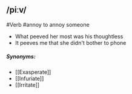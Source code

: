 ## /piːv/  
#Verb
#annoy
to annoy someone

- What peeved her most was his thoughtless
- It peeves me that she didn't bother to phone

##### Synonyms:
- [[Exasperate]]
- [[Infuriate]]
- [[Irritate]]